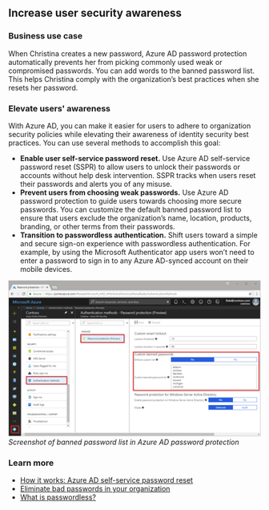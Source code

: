 ## Increase user security awareness

### Business use case

When Christina creates a new password, Azure AD password protection automatically prevents her from picking commonly used weak or compromised passwords. You can add words to the banned password list. This helps Christina comply with the organization’s best practices when she resets her password.

### Elevate users' awareness

With Azure AD, you can make it easier for users to adhere to organization security policies while elevating their awareness of identity security best practices. You can use several methods to accomplish this goal:

- **Enable user self-service password reset.** Use Azure AD self-service password reset (SSPR) to allow users to unlock their passwords or accounts without help desk intervention. SSPR tracks when users reset their passwords and alerts you of any misuse.
- **Prevent users from choosing weak passwords.** Use Azure AD password protection to guide users towards choosing more secure passwords. You can customize the default banned password list to ensure that users exclude the organization’s name, location, products, branding, or other terms from their passwords.
- **Transition to passwordless authentication.** Shift users toward a simple and secure sign-on experience with passwordless authentication. For example, by using the Microsoft Authenticator app users won’t need to enter a password to sign in to any Azure AD-synced account on their mobile devices.

![Screenshot of banned password list in Azure AD password protection.](../media/authentication-methods-password-protection.png)
*Screenshot of banned password list in Azure AD password protection*

### Learn more

- [How it works: Azure AD self-service password reset](https://docs.microsoft.com/azure/active-directory/authentication/concept-sspr-howitworks)
- [Eliminate bad passwords in your organization](https://docs.microsoft.com/azure/active-directory/authentication/concept-password-ban-bad)
- [What is passwordless?](https://docs.microsoft.com/azure/active-directory/authentication/concept-authentication-passwordless#microsoft-authenticator-app)
